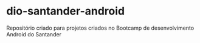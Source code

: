 # dio-santander-android
Repositório criado para projetos criados no Bootcamp de desenvolvimento Android do Santander
